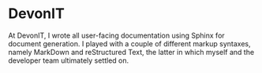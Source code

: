 # DevonIT #

At DevonIT, I wrote all user-facing documentation using Sphinx for document 
generation. I played with a couple of different markup syntaxes, namely 
MarkDown and reStructured Text, the latter in which myself and the developer 
team ultimately settled on.